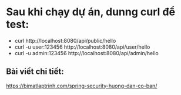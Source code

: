 # Sau khi chạy dự án, dunng curl để test:
* curl http://localhost:8080/api/public/hello
* curl -u user:123456 http://localhost:8080/api/user/hello
* curl -u admin:123456 http://localhost:8080/api/admin/hello

## Bài viết chi tiết:
https://bimatlaptrinh.com/spring-security-huong-dan-co-ban/